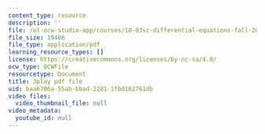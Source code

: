 ```yaml
---
content_type: resource
description: ''
file: /ol-ocw-studio-app/courses/18-03sc-differential-equations-fall-2011/baa6706a55abbbad22811fbd162761db_qbyeQum8qTE.pdf
file_size: 19466
file_type: application/pdf
learning_resource_types: []
license: https://creativecommons.org/licenses/by-nc-sa/4.0/
ocw_type: OCWFile
resourcetype: Document
title: 3play pdf file
uid: baa6706a-55ab-bbad-2281-1fbd162761db
video_files:
  video_thumbnail_file: null
video_metadata:
  youtube_id: null
---
```

